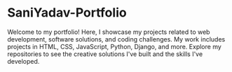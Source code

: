 # SaniYadav-Portfolio
Welcome to my portfolio! Here, I showcase my projects related to web development, software solutions, and coding challenges. My work includes projects in HTML, CSS, JavaScript, Python, Django, and more. Explore my repositories to see the creative solutions I've built and the skills I've developed.
